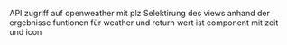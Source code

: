API zugriff auf openweather mit plz
Selektirung des views anhand der ergebnisse funtionen für weather und return
wert ist component mit zeit und icon
